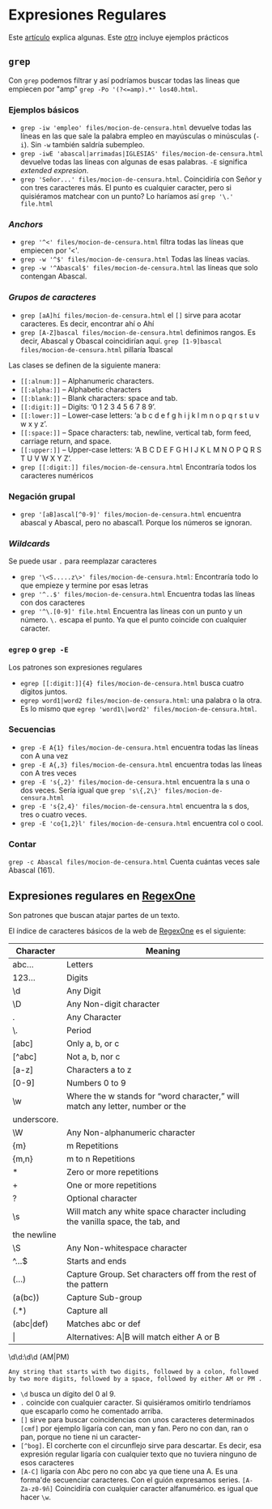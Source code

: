# Expresiones Regulares

Este [artículo](https://www.cyberciti.biz/faq/grep-regular-expressions/) explica algunas. Este [otro](https://regexone.com/lesson/) incluye ejemplos prácticos

## `grep`

Con `grep` podemos filtrar y así podríamos buscar todas las lineas que empiecen por "amp" `grep -Po '(?<=amp).*' los40.html`.

### Ejemplos básicos

- `grep -iw 'empleo' files/mocion-de-censura.html` devuelve todas las líneas en las que sale la palabra empleo en mayúsculas o minúsculas (`-i`). Sin `-w` también saldría subempleo.
- `grep -iwE 'abascal|arrimadas|IGLESIAS' files/mocion-de-censura.html` devuelve todas las líneas con algunas de esas palabras. `-E` significa _extended expresion_.
- `grep 'Señor...' files/mocion-de-censura.html`. Coincidiría con Señor y con tres caracteres más. El punto es cualquier caracter, pero si quisiéramos matchear con un punto? Lo haríamos así `grep '\.' file.html`

### _Anchors_

- `grep '^<' files/mocion-de-censura.html` filtra todas las líneas que empiecen por '<'.
- `grep -w '^$' files/mocion-de-censura.html` Todas las líneas vacías.
- `grep -w '^Abascal$' files/mocion-de-censura.html` las líneas que solo contengan Abascal.

### _Grupos de caracteres_

- `grep [aA]hí files/mocion-de-censura.html` el `[]` sirve para acotar caracteres. Es decir, encontrar ahí o Ahí
- `grep [A-Z]bascal files/mocion-de-censura.html` definimos rangos. Es decir, Abascal y Obascal coincidirían aquí. `grep [1-9]bascal files/mocion-de-censura.html` pillaría 1bascal

Las clases se definen de la siguiente manera:

- `[[:alnum:]]` – Alphanumeric characters.
- `[[:alpha:]]` – Alphabetic characters
- `[[:blank:]]` – Blank characters: space and tab.
- `[[:digit:]]` – Digits: ‘0 1 2 3 4 5 6 7 8 9’.
- `[[:lower:]]` – Lower-case letters: ‘a b c d e f g h i j k l m n o p q r s t u v w x y z’.
- `[[:space:]]` – Space characters: tab, newline, vertical tab, form feed, carriage return, and space.
- `[[:upper:]]` – Upper-case letters: ‘A B C D E F G H I J K L M N O P Q R S T U V W X Y Z’.
- `grep [[:digit:]] files/mocion-de-censura.html` Encontraría todos los caracteres numéricos

### Negación grupal

- `grep '[aB]ascal[^0-9]' files/mocion-de-censura.html` encuentra abascal y Abascal, pero no abascal1. Porque los números se ignoran.

### _Wildcards_

Se puede usar `.` para reemplazar caracteres

- `grep '\<S.....z\>' files/mocion-de-censura.html`: Encontraría todo lo que empieze y termine por esas letras
- `grep '^..$' files/mocion-de-censura.html` Encuentra todas las líneas con dos caracteres
- `grep '^\.[0-9]' file.html` Encuentra las líneas con un punto y un número. `\.` escapa el punto. Ya que el punto coincide con cualquier caracter.  

### `egrep` o `grep -E`

Los patrones son expresiones regulares

- `egrep [[:digit:]]{4} files/mocion-de-censura.html` busca cuatro dígitos juntos.
- `egrep word1|word2 files/mocion-de-censura.html`: una palabra o la otra. Es lo mismo que `egrep 'word1\|word2' files/mocion-de-censura.html`.

### Secuencias

- `grep -E A{1} files/mocion-de-censura.html` encuentra todas las líneas con A una vez
- `grep -E A{,3} files/mocion-de-censura.html` encuentra todas las líneas con A tres veces
- `grep -E 's{,2}' files/mocion-de-censura.html` encuentra la s una o dos veces. Sería igual que `grep 's\{,2\}' files/mocion-de-censura.html`
- `grep -E 's{2,4}' files/mocion-de-censura.html` encuentra la s dos, tres o cuatro veces.
- `grep -E 'co{1,2}l' files/mocion-de-censura.html` encuentra col o cool.

### Contar

`grep -c Abascal files/mocion-de-censura.html` Cuenta cuántas veces sale Abascal (161).

## Expresiones regulares en [RegexOne](https://regexone.com/lesson/)

Son patrones que buscan atajar partes de un texto.

El índice de caracteres básicos de la web de [RegexOne](https://regexone.com/lesson/) es el siguiente:

|Character|Meaning|
|---|---|
|abc…|Letters|
|123…|Digits|
|\d|Any Digit|
|\D|Any Non-digit character|
|.|Any Character|
|\\.|Period|
|[abc]|Only a, b, or c|
|[^abc]|Not a, b, nor c|
|[a-z]|Characters a to z|
|[0-9]|Numbers 0 to 9|
|\w|Where the w stands for “word character,” will match any letter, number or the
underscore.|
|\W|Any Non-alphanumeric character|
|{m}|m Repetitions|
|{m,n}|m to n Repetitions|
|*|Zero or more repetitions|
|+|One or more repetitions|
|?|Optional character|
|\s|Will match any white space character including the vanilla space, the tab, and
the newline|
|\S|Any Non-whitespace character|
|^…$|Starts and ends|
|(…)|Capture Group. Set characters off from the rest of the pattern|
|(a(bc))|Capture Sub-group|
|(.*)|Capture all|
|(abc\|def)|Matches abc or def|
|\||Alternatives: A\|B will match either A or B|

\d\d:\d\d (AM|PM)

`Any string that starts with two digits, followed by a colon, followed by two more digits, followed by a space, followed by either AM or PM .`

- `\d` busca un dígito del 0 al 9.
- `.` coincide con cualquier caracter. Si quisiéramos omitirlo tendríamos que escaparlo como he comentado arriba.
- `[]` sirve para buscar coincidencias con unos caracteres determinados `[cmf]` por ejemplo ligaría con can, man y fan. Pero no con dan, ran o pan, porque no tiene ni un caracter-
- `[^bog]`. El corcherte con el circunflejo sirve para descartar. Es decir, esa expresión regular ligaría con cualquier texto que no tuviera ninguno de esos caracteres
- `[A-C]` ligaría con Abc pero no con abc ya que tiene una A. Es una forma'de secuenciar caracteres. Con el guión expresamos series. `[A-Za-z0-9ñ]` Coincidiría con cualquier caracter alfanumérico. es igual que hacer `\w`.